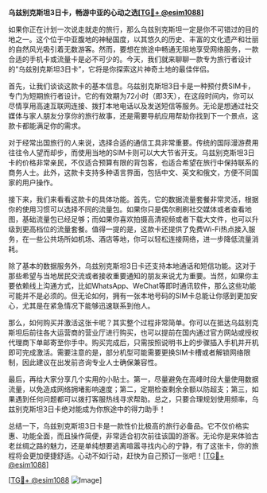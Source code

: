 **乌兹别克斯坦3日卡，畅游中亚的心动之选[[TG💪+ @esim1088](https://t.me/s/esim1088)]**

如果你正在计划一次说走就走的旅行，那么乌兹别克斯坦一定是你不可错过的目的地之一。这个位于中亚腹地的神秘国度，以其悠久的历史、丰富的文化遗产和壮丽的自然风光吸引着无数游客。然而，要想在旅途中畅通无阻地享受网络服务，一款合适的手机卡或流量卡是必不可少的。今天，我们就来聊聊一款专为旅行者设计的“乌兹别克斯坦3日卡”，它将是你探索这片神奇土地的最佳伴侣。

首先，让我们谈谈这款卡的基本信息。乌兹别克斯坦3日卡是一种预付费SIM卡，专门为短期旅行者设计。它的有效期为72小时（即3天），在这段时间内，你可以尽情享用高速互联网连接、拨打本地电话以及发送短信等服务。无论是想通过社交媒体与家人朋友分享你的旅行故事，还是需要导航应用帮助你找到下一个景点，这款卡都能满足你的需求。

对于经常出国旅行的人来说，选择合适的通信工具非常重要。传统的国际漫游费用往往令人望而却步，而使用当地的SIM卡则可以大大节省开支。乌兹别克斯坦3日卡的价格非常亲民，不仅适合预算有限的背包客，也适合希望在旅行中保持联系的商务人士。此外，这款卡支持多种语言界面，包括中文、英文和俄文，方便不同国家的用户操作。

接下来，我们来看看这款卡的具体功能。首先，它的数据流量套餐非常灵活，根据你的使用习惯可以选择不同的流量包。如果你只是偶尔刷刷社交媒体或者查看地图，基础流量包已经足够；而如果你喜欢拍摄高清视频或者下载大文件，也可以升级到更高档位的流量套餐。值得一提的是，这款卡还提供了免费Wi-Fi热点接入服务，在一些公共场所如机场、酒店等地，你可以轻松连接网络，进一步降低流量消耗。

除了基本的数据服务外，乌兹别克斯坦3日卡还支持本地通话和短信功能。这对于那些希望与当地居民交流或者接收重要通知的朋友来说尤为重要。当然，如果你主要依赖线上沟通方式，比如WhatsApp、WeChat等即时通讯软件，那么这些功能可能并不是必须的。但无论如何，拥有一张本地号码的SIM卡总能让你感到更加安心，尤其是在紧急情况下能够迅速联系到他人。

那么，如何购买并激活这张卡呢？其实整个过程非常简单。你可以在抵达乌兹别克斯坦后前往各大运营商的营业厅进行购买，也可以提前在国内通过官方网站或授权代理商下单邮寄至你手中。购买完成后，只需按照说明书上的步骤插入手机并开机即可完成激活。需要注意的是，部分机型可能需要更换SIM卡槽或者解锁网络限制，因此建议在出发前咨询专业人士确保兼容性。

最后，再给大家分享几个实用的小贴士。第一，尽量避免在高峰时段大量使用数据流量，以免造成网络拥堵影响速度；第二，定期检查剩余余额以防超支；第三，如果遇到任何问题都可以拨打客服热线寻求帮助。总之，只要合理规划使用频率，乌兹别克斯坦3日卡绝对能成为你旅途中的得力助手！

总结一下，乌兹别克斯坦3日卡是一款性价比极高的旅行必备品。它不仅价格实惠、功能全面，而且操作简便，非常适合初次前往该国的游客。无论你是来体验古老丝绸之路的魅力，还是单纯想要逃离喧嚣寻找内心的宁静，有了这张卡，你的旅程将会更加便捷舒适。心动不如行动，赶快为自己预订一张吧！[[TG💪+ @esim1088](https://t.me/s/esim1088)]

[[TG💪+ @esim1088](https://t.me/s/esim1088) ![Image](https://i.postimg.cc/4NQfJmqS/Snipaste-2025-05-13-00-14-12.png)]